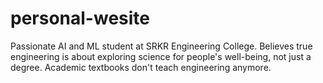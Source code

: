 # personal-wesite
Passionate AI and ML student at SRKR Engineering College. Believes true engineering is about exploring science for people's well-being, not just a degree. Academic textbooks don't teach engineering anymore.
